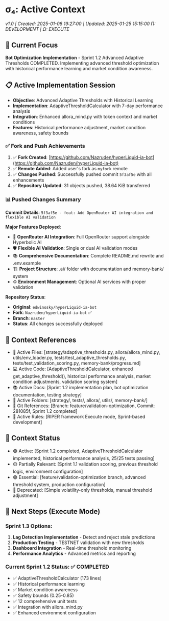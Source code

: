 # σ₄: Active Context

_v1.0 | Created: 2025-01-08 19:27:00 | Updated: 2025-01-25 15:15:00_
_Π: DEVELOPMENT | Ω: EXECUTE_

## 🔮 Current Focus

**Bot Optimization Implementation** - Sprint 1.2 Advanced Adaptive Thresholds COMPLETED. Implementing advanced threshold optimization with historical performance learning and market condition awareness.

## 📋 Active Implementation Session

- **Objective**: Advanced Adaptive Thresholds with Historical Learning
- **Implementation**: AdaptiveThresholdCalculator with 7-day performance analysis
- **Integration**: Enhanced allora_mind.py with token context and market conditions
- **Features**: Historical performance adjustment, market condition awareness, safety bounds

### ✅ **Fork and Push Achievements**

1. ✅ **Fork Created**: [https://github.com/Nazruden/hyperLiquid-ia-bot](https://github.com/Nazruden/hyperLiquid-ia-bot)
2. ✅ **Remote Added**: Added user's fork as `myfork` remote
3. ✅ **Changes Pushed**: Successfully pushed commit `5f3af5e` with all enhancements
4. ✅ **Repository Updated**: 31 objects pushed, 38.64 KiB transferred

### 📊 **Pushed Changes Summary**

**Commit Details**: `5f3af5e - feat: Add OpenRouter AI integration and flexible AI validation`

**Major Features Deployed**:

- 🤖 **OpenRouter AI Integration**: Full OpenRouter support alongside Hyperbolic AI
- 🛡️ **Flexible AI Validation**: Single or dual AI validation modes
- 📚 **Comprehensive Documentation**: Complete README.md rewrite and .env.example
- 🏗️ **Project Structure**: .ai/ folder with documentation and memory-bank/ system
- ⚙️ **Environment Management**: Optional AI services with proper validation

**Repository Status**:

- **Original**: `edwinosky/hyperLiquid-ia-bot`
- **Fork**: `Nazruden/hyperLiquid-ia-bot` ✅
- **Branch**: `master`
- **Status**: All changes successfully deployed

## 📎 Context References

- 📄 Active Files: [strategy/adaptive_thresholds.py, allora/allora_mind.py, utils/env_loader.py, tests/test_adaptive_thresholds.py, tests/test_validation_scoring.py, memory-bank/progress.md]
- 💻 Active Code: [AdaptiveThresholdCalculator, enhanced get_adaptive_threshold(), historical performance analysis, market condition adjustments, validation scoring system]
- 📚 Active Docs: [Sprint 1.2 implementation plan, bot optimization documentation, testing strategy]
- 📁 Active Folders: [strategy/, tests/, allora/, utils/, memory-bank/]
- 🔄 Git References: [Branch: feature/validation-optimization, Commit: 281085f, Sprint 1.2 completed]
- 📏 Active Rules: [RIPER framework Execute mode, Sprint-based development]

## 📡 Context Status

- 🟢 Active: [Sprint 1.2 completed, AdaptiveThresholdCalculator implemented, historical performance analysis, 25/25 tests passing]
- 🟡 Partially Relevant: [Sprint 1.1 validation scoring, previous threshold logic, environment configuration]
- 🟣 Essential: [feature/validation-optimization branch, advanced threshold system, production configuration]
- 🔴 Deprecated: [Simple volatility-only thresholds, manual threshold adjustment]

## 🎯 Next Steps (Execute Mode)

### **Sprint 1.3 Options**:

1. **Lag Detection Implementation** - Detect and reject stale predictions
2. **Production Testing** - TESTNET validation with new thresholds
3. **Dashboard Integration** - Real-time threshold monitoring
4. **Performance Analytics** - Advanced metrics and reporting

### **Current Sprint 1.2 Status**: ✅ COMPLETED

- ✅ AdaptiveThresholdCalculator (173 lines)
- ✅ Historical performance learning
- ✅ Market condition awareness
- ✅ Safety bounds (0.25-0.85)
- ✅ 12 comprehensive unit tests
- ✅ Integration with allora_mind.py
- ✅ Enhanced environment configuration
